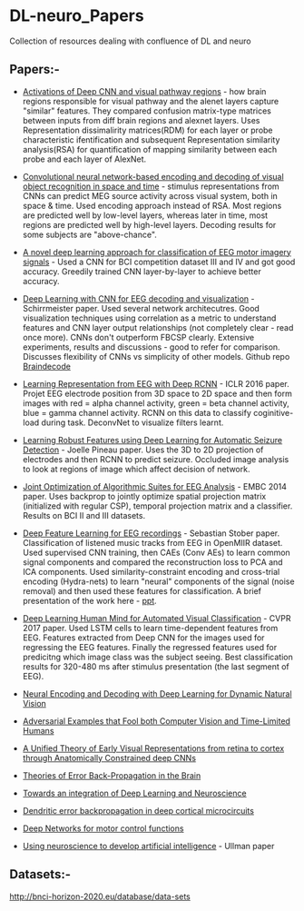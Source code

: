 # DL-neuro_Papers
Collection of resources dealing with confluence of DL and neuro

## Papers:-
+ [Activations of Deep CNN and visual pathway regions](https://www.biorxiv.org/content/biorxiv/early/2017/08/29/133694.full.pdf) - how brain regions responsible for visual pathway and the alenet layers capture "similar" features. They compared confusion matrix-type matrices between inputs from diff brain regions and alexnet layers. Uses Representation dissimalirity matrices(RDM) for each layer or probe characteristic ifentification and subsequent Representation similarity analysis(RSA) for quantification of mapping similarity between each probe and each layer of AlexNet.
+ [Convolutional neural network-based encoding and decoding of visual object recognition in space and time](http://www.sciencedirect.com/science/article/pii/S1053811917305864?via%3Dihub) - stimulus representations from CNNs can predict MEG source activity across visual system, both in space & time. Used encoding approach instead of RSA. Most regions are predicted well by low-level layers, whereas later in time, most regions are predicted well by high-level layers. Decoding results for some subjects are "above-chance".

+ [A novel deep learning approach for classification of EEG motor imagery signals](http://iopscience.iop.org/article/10.1088/1741-2560/14/1/016003/meta;jsessionid=47DB0AD1A3CDEDCA4054F70D1C3010AD.c2.iopscience.cld.iop.org) - Used a CNN for BCI competition dataset III and IV and got good accuracy. Greedily trained CNN layer-by-layer to achieve better accuracy.

+ [Deep Learning with CNN for EEG decoding and visualization](https://onlinelibrary.wiley.com/doi/epdf/10.1002/hbm.23730) - Schirrmeister paper. Used several network architecutres. Good visualization techniques using correlation as a metric to understand features and CNN layer output relationships (not completely clear - read once more). CNNs don't outperform FBCSP clearly. Extensive experiments, results and discussions - good to refer for comparison. Discusses flexibility of CNNs vs simplicity of other models. Github repo [Braindecode](https://github.com/robintibor/braindecode)

+ [Learning Representation from EEG with Deep RCNN](https://arxiv.org/pdf/1511.06448.pdf) - ICLR 2016 paper. Projet EEG electrode position from 3D space to 2D space and then form images with red = alpha channel activity, green = beta channel activity, blue = gamma channel activity. RCNN on this data to classify coginitive-load during task. DeconvNet to visualize filters learnt.

+ [Learning Robust Features using Deep Learning for Automatic Seizure Detection](https://arxiv.org/pdf/1608.00220.pdf) - Joelle Pineau paper. Uses the 3D to 2D projection of electrodes and then RCNN to predict seizure. Occluded image analysis to look at regions of image which affect decision of network. 

+ [Joint Optimization of Algorithmic Suites for EEG Analysis](http://ieeexplore.ieee.org/stamp/stamp.jsp?tp=&arnumber=6944253) - EMBC 2014 paper. Uses backprop to jointly optimize spatial projection matrix (initialized with regular CSP), temporal projection matrix and a classifier. Results on BCI II and III datasets. 

+ [Deep Feature Learning for EEG recordings](https://arxiv.org/pdf/1511.04306.pdf) - Sebastian Stober paper. Classification of listened music tracks from EEG in OpenMIIR dataset. Used supervised CNN training, then CAEs (Conv AEs) to learn common signal components and compared the reconstruction loss to PCA and ICA components. Used similarity-constraint encoding and cross-trial encoding (Hydra-nets) to learn "neural" components of the signal (noise removal) and then used these features for classification. A brief presentation of the work here - [ppt](http://bib.sebastianstober.de/2015-12-01_BMI.pdf).

+ [Deep Learning Human Mind for Automated Visual Classification](http://ieeexplore.ieee.org/stamp/stamp.jsp?arnumber=8099962) - CVPR 2017 paper. Used LSTM cells to learn time-dependent features from EEG. Features extracted from Deep CNN for the images used for regressing the EEG features. Finally the regressed features used for predicitng which image class was the subject seeing. Best classification results for 320-480 ms after stimulus presentation (the last segment of EEG). 

+ [Neural Encoding and Decoding with Deep Learning for Dynamic Natural Vision](https://academic.oup.com/cercor/article/28/12/4136/4560155)
+ [Adversarial Examples that Fool both Computer Vision and Time-Limited Humans](https://arxiv.org/abs/1802.08195)
+ [A Unified Theory of Early Visual Representations from retina to cortex through Anatomically Constrained deep CNNs](https://arxiv.org/pdf/1901.00945.pdf)
+ [Theories of Error Back-Propagation in the Brain](https://www.cell.com/trends/cognitive-sciences/fulltext/S1364-6613(19)30012-9)
+ [Towards an integration of Deep Learning and Neuroscience](https://www.frontiersin.org/articles/10.3389/fncom.2016.00094/full)
+ [Dendritic error backpropagation in deep cortical microcircuits](https://arxiv.org/pdf/1801.00062.pdf)
+ [Deep Networks for motor control functions](https://www.ncbi.nlm.nih.gov/pmc/articles/PMC4365717/)
+ [Using neuroscience to develop artificial intelligence](http://science.sciencemag.org/content/363/6428/692) - Ullman paper

## Datasets:-
http://bnci-horizon-2020.eu/database/data-sets
